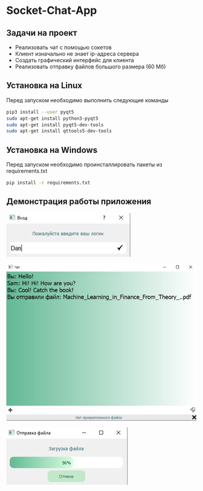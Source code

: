 # Socket-Chat-App

## Задачи на проект
* Реализовать чат с помощью сокетов
* Клиент изначально не знает ip-адреса сервера
* Создать графический интерфейс для клиента
* Реализовать отправку файлов большого размера (60 Мб)


## Установка на Linux
Перед запуском необходимо выполнить следующие команды
```bash
pip3 install --user pyqt5  
sudo apt-get install python3-pyqt5  
sudo apt-get install pyqt5-dev-tools
sudo apt-get install qttools5-dev-tools
```


## Установка на Windows
Перед запуском необходимо проинсталлировать пакеты из requirements.txt
```bash
pip install -r requirements.txt
```

## Демонстрация работы приложения
![](https://github.com/Daniil-Solo/Socket-Chat-App/blob/main/images/login.jpg)

![](https://github.com/Daniil-Solo/Socket-Chat-App/blob/main/images/chat.jpg)

![](https://github.com/Daniil-Solo/Socket-Chat-App/blob/main/images/file_sending.jpg)
